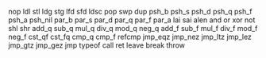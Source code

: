 nop
ldl
stl
ldg
stg
lfd
sfd
ldsc
pop
swp
dup
psh_b
psh_s
psh_d
psh_q
psh_f
psh_a
psh_nil
par_b
par_s
par_d
par_q
par_f
par_a
lai
sai
alen
and
or
xor
not
shl
shr
add_q
sub_q
mul_q
div_q
mod_q
neg_q
add_f
sub_f
mul_f
div_f
mod_f
neg_f
cst_qf
cst_fq
cmp_q
cmp_f
refcmp
jmp_eqz
jmp_nez
jmp_ltz
jmp_lez
jmp_gtz
jmp_gez
jmp
typeof
call
ret
leave
break
throw
